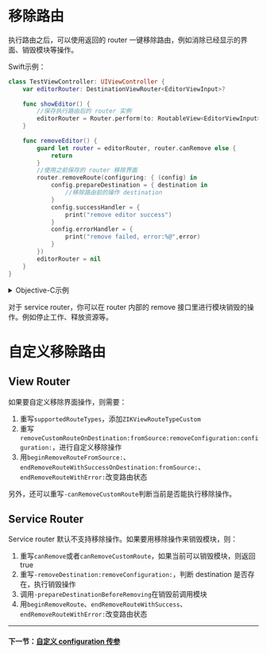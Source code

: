 # 移除路由

执行路由之后，可以使用返回的 router 一键移除路由，例如消除已经显示的界面、销毁模块等操作。

Swift示例：

```swift
class TestViewController: UIViewController {
    var editorRouter: DestinationViewRouter<EditorViewInput>?
    
    func showEditor() {
        //保存执行路由后的 router 实例
        editorRouter = Router.perform(to: RoutableView<EditorViewInput>(), path: .push(from: self))
    }
    
    func removeEditor() {
        guard let router = editorRouter, router.canRemove else {
            return
        }
        //使用之前保存的 router 移除界面
        router.removeRoute(configuring: { (config) in
            config.prepareDestination = { destination in
                //移除路由前的操作 destination
            }
            config.successHandler = {
                print("remove editor success")
            }
            config.errorHandler = {
                print("remove failed, error:%@",error)
            }
        })
        editorRouter = nil
    }
}
```

<details><summary>Objective-C示例</summary>

```objectivec
@interface TestViewController()
@property (nonatomic, strong) ZIKViewRouter *editorRouter;
@end
@implementation TestViewController: UIViewController

- (void)showEditor {
  self.editorRouter = [ZIKRouterToView(EditorViewInput) performPath:ZIKViewRoutePath.pushFrom(self)];
}

- (void)removeEditor {
  if ([self.editorRouter canRemove] == NO) {
      return;
  }
  [self.editorRouter removeRouteWithSuccessHandler:^{
      NSLog(@"remove editor success");
  } errorHandler:^(ZIKRouteAction routeAction, NSError *error) {
      NSLog(@"remove failed, error:%@",error);
  }];
  self.editorRouter = nil
}

@end
```

</details>

对于 service router，你可以在 router 内部的 remove 接口里进行模块销毁的操作。例如停止工作、释放资源等。

# 自定义移除路由

## View Router

如果要自定义移除界面操作，则需要：

1. 重写`supportedRouteTypes`，添加`ZIKViewRouteTypeCustom`
2. 重写`removeCustomRouteOnDestination:fromSource:removeConfiguration:configuration:`，进行自定义移除操作
3. 用`beginRemoveRouteFromSource:`、`endRemoveRouteWithSuccessOnDestination:fromSource:`、`endRemoveRouteWithError:`改变路由状态

另外，还可以重写`-canRemoveCustomRoute`判断当前是否能执行移除操作。

## Service Router

Service router 默认不支持移除操作。如果要用移除操作来销毁模块，则：

1. 重写`canRemove`或者`canRemoveCustomRoute`，如果当前可以销毁模块，则返回 true
2. 重写`-removeDestination:removeConfiguration:`，判断 destination 是否存在，执行销毁操作
3. 调用`-prepareDestinationBeforeRemoving`在销毁前调用模块
4. 用`beginRemoveRoute`、`endRemoveRouteWithSuccess`、`endRemoveRouteWithError:`改变路由状态

---
#### 下一节：[自定义 configuration 传参](CustomConfiguration.md)